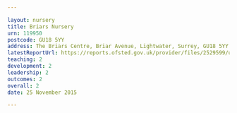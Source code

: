```yaml
---

layout: nursery
title: Briars Nursery
urn: 119950
postcode: GU18 5YY
address: The Briars Centre, Briar Avenue, Lightwater, Surrey, GU18 5YY
latestReportUrl: https://reports.ofsted.gov.uk/provider/files/2529599/urn/119950.pdf
teaching: 2
development: 2
leadership: 2
outcomes: 2
overall: 2
date: 25 November 2015

---
```

